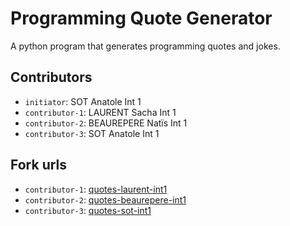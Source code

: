 # Programming Quote Generator

A python program that generates programming quotes and jokes.

## Contributors
- `initiator`: SOT Anatole Int 1
- `contributor-1`: LAURENT Sacha Int 1
- `contributor-2`: BEAUREPERE Natïs Int 1
- `contributor-3`: SOT Anatole Int 1

## Fork urls
- `contributor-1`: [quotes-laurent-int1](url-1)
- `contributor-2`: [quotes-beaurepere-int1](url-2)
- `contributor-3`: [quotes-sot-int1](url-3)